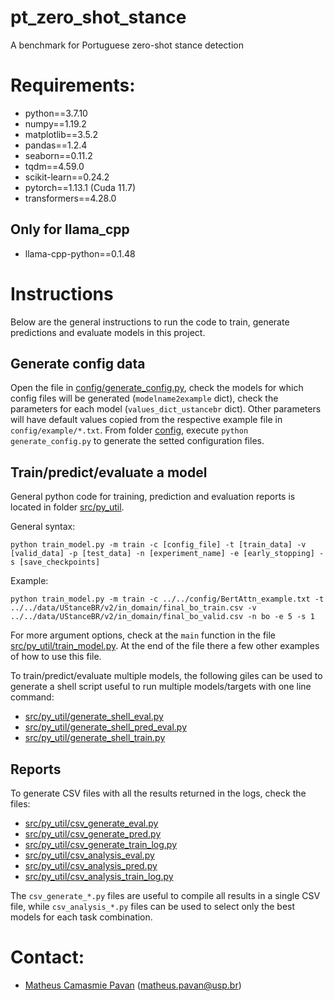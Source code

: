 # pt_zero_shot_stance
A benchmark for Portuguese zero-shot stance detection

# Requirements:
- python==3.7.10
- numpy==1.19.2
- matplotlib==3.5.2
- pandas==1.2.4
- seaborn==0.11.2
- tqdm==4.59.0
- scikit-learn==0.24.2
- pytorch==1.13.1 (Cuda 11.7)
- transformers==4.28.0

## Only for llama_cpp
- llama-cpp-python==0.1.48

# Instructions
Below are the general instructions to run the code to train, generate predictions and evaluate models in this project.

## Generate config data
Open the file in [config/generate_config.py](config/generate_config.py), check the models for which config files will be generated (`modelname2example` dict), check the parameters for each model (`values_dict_ustancebr` dict). Other parameters will have default values copied from the respective example file in `config/example/*.txt`. From folder [config](config), execute `python generate_config.py` to generate the setted configuration files.

## Train/predict/evaluate a model
General python code for training, prediction and evaluation reports is located in folder [src/py_util](src/py_util).

General syntax:
```
python train_model.py -m train -c [config_file] -t [train_data] -v [valid_data] -p [test_data] -n [experiment_name] -e [early_stopping] -s [save_checkpoints]
```

Example:
```
python train_model.py -m train -c ../../config/BertAttn_example.txt -t ../../data/UStanceBR/v2/in_domain/final_bo_train.csv -v ../../data/UStanceBR/v2/in_domain/final_bo_valid.csv -n bo -e 5 -s 1
```

For more argument options, check at the `main` function in the file [src/py_util/train_model.py](src/py_util/train_model.py). At the end of the file there a few other examples of how to use this file.

To train/predict/evaluate multiple models, the following giles can be used to generate a shell script useful to run multiple models/targets with one line command:
- [src/py_util/generate_shell_eval.py](src/py_util/generate_shell_eval.py)
- [src/py_util/generate_shell_pred_eval.py](src/py_util/generate_shell_pred_eval.py)
- [src/py_util/generate_shell_train.py](src/py_util/generate_shell_train.py)

## Reports
To generate CSV files with all the results returned in the logs, check the files:
- [src/py_util/csv_generate_eval.py](src/py_util/csv_generate_eval.py)
- [src/py_util/csv_generate_pred.py](src/py_util/csv_generate_pred.py)
- [src/py_util/csv_generate_train_log.py](src/py_util/csv_generate_train_log.py)
- [src/py_util/csv_analysis_eval.py](src/py_util/csv_analysis_eval.py)
- [src/py_util/csv_analysis_pred.py](src/py_util/csv_analysis_pred.py)
- [src/py_util/csv_analysis_train_log.py](src/py_util/csv_analysis_train_log.py)

The `csv_generate_*.py` files are useful to compile all results in a single CSV file, while `csv_analysis_*.py` files can be used to select only the best models for each task combination.

# Contact:
- [Matheus Camasmie Pavan](linkedin.com/in/matheus-camasmie-pavan) ([matheus.pavan@usp.br](matheus.pavan@usp.br))